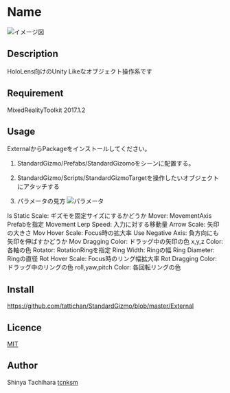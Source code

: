 Name
====

![イメージ図](https://user-images.githubusercontent.com/12431632/33119469-7909b084-cfb2-11e7-82f7-911623598cdd.png)

## Description
HoloLens向けのUnity Likeなオブジェクト操作系です

## Requirement
MixedRealityToolkit 2017.1.2

## Usage
ExternalからPackageをインストールしてください。

1. StandardGizmo/Prefabs/StandardGizomoをシーンに配置する。

2. StandardGizmo/Scripts/StandardGizmoTargetを操作したいオブジェクトにアタッチする

3. パラメータの見方
![パラメータ](https://user-images.githubusercontent.com/12431632/33119067-2e6d4f1e-cfb1-11e7-8b37-60fdb2aa548c.png)

Is Static Scale: ギズモを固定サイズにするかどうか
Mover: MovementAxis Prefabを指定
Movement Lerp Speed: 入力に対する移動量
Arrow Scale: 矢印の大きさ
Mov Hover Scale: Focus時の拡大率
Use Negative Axis: 負方向にも矢印を伸ばすかどうか
Mov Dragging Color: ドラッグ中の矢印の色
x,y,z Color: 各軸の色
Rotator: RotationRingを指定
Ring Width: Ringの幅
Ring Diameter: Ringの直径
Rot Hover Scale: Focus時のリング幅拡大率
Rot Dragging Color: ドラッグ中のリングの色
roll,yaw,pitch Color: 各回転リングの色

## Install
https://github.com/tattichan/StandardGizmo/blob/master/External

## Licence
[MIT](https://github.com/tcnksm/tool/blob/master/LICENCE)

## Author
Shinya Tachihara
[tcnksm](https://github.com/tcnksm)
